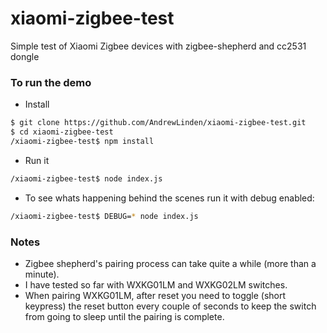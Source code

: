 # xiaomi-zigbee-test
Simple test of Xiaomi Zigbee devices with zigbee-shepherd and cc2531 dongle

### To run the demo

* Install
```sh  
$ git clone https://github.com/AndrewLinden/xiaomi-zigbee-test.git  
$ cd xiaomi-zigbee-test  
/xiaomi-zigbee-test$ npm install  
```

* Run it
```sh  
/xiaomi-zigbee-test$ node index.js  
```

* To see whats happening behind the scenes run it with debug enabled:
```sh  
/xiaomi-zigbee-test$ DEBUG=* node index.js  
```

### Notes
* Zigbee shepherd's pairing process can take quite a while (more than a minute).
* I have tested so far with WXKG01LM and WXKG02LM switches.
* When pairing WXKG01LM, after reset you need to toggle (short keypress) the reset button every couple of seconds to keep the switch from going to sleep until the pairing is complete.

